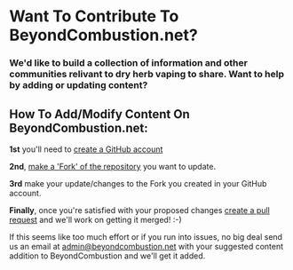 # Want To Contribute To BeyondCombustion.net?
### We'd like to build a collection of information and other communities relivant to dry herb vaping to share. Want to help by adding or updating content?

## How To Add/Modify Content On BeyondCombustion.net:

**1st** you'll need to [create a GitHub account](https://github.com/signup)

**2nd**, [make a 'Fork' of the repository](https://docs.github.com/en/get-started/quickstart/fork-a-repo) you want to update.

**3rd** make your update/changes to the Fork you created in your GitHub account.

**Finally**, once you're satisfied with your proposed changes [create a pull request](https://docs.github.com/en/pull-requests/collaborating-with-pull-requests/proposing-changes-to-your-work-with-pull-requests/creating-a-pull-request) and we'll work on getting it merged! :-)

If this seems like too much effort or if you run into issues, no big deal send us an email at admin@beyondcombustion.net with your suggested content addition to BeyondCombustion and we'll get it added.
